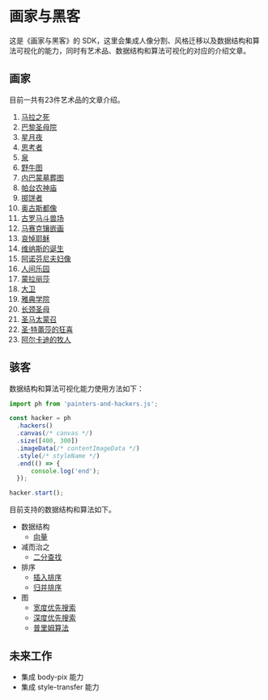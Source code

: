 # 画家与黑客

这是《画家与黑客》的 SDK，这里会集成人像分割、风格迁移以及数据结构和算法可视化的能力，同时有艺术品、数据结构和算法可视化的对应的介绍文章。

## 画家

目前一共有23件艺术品的文章介绍。

1. [马拉之死](./src/painters/01_马拉之死)
2. [巴黎圣母院](./src/painters/02_巴黎圣母院)
3. [星月夜](./src/painters/03_星月夜)
4. [思考者](./src/painters/04_思考者)
5. [泉](./src/painters/05_泉)
6. [野牛图](./src/painters/06_野牛图)
7. [内巴蒙墓葬图](./src/painters/07_内巴蒙墓葬图)
8. [帕台农神庙](./src/painters/08_帕台农神庙)
9. [掷饼者](./src/painters/09_掷饼者)
10. [奥古斯都像](./src/painters/10_奥古斯都像)
11. [古罗马斗兽场](./src/painters/11_古罗马斗兽场)
12. [马赛克镶嵌画](./src/painters/12_马赛克镶嵌画)
13. [哀悼耶稣](./src/painters/13_哀悼耶稣)
14. [维纳斯的诞生](./src/painters/14_维纳斯的诞生)
15. [阿诺芬尼夫妇像](./src/painters/15_阿诺芬尼夫妇像)
16. [人间乐园](./src/painters/16_人间乐园)
17. [蒙拉丽莎](./src/painters/17_蒙拉丽莎)
18. [大卫](./src/painters/18_大卫)
19. [雅典学院](./src/painters/19_雅典学院)
20. [长颈圣母](./src/painters/20_长颈圣母)
21. [圣马太蒙召](./src/painters/21_圣马太蒙召)
22. [圣·特蕾莎的狂喜](./src/painters/22_圣·特蕾莎的狂喜)
23. [阿尔卡迪的牧人](./src/painters/23_阿尔卡迪的牧人)

## 骇客

数据结构和算法可视化能力使用方法如下：

```js
import ph from 'painters-and-hackers.js';

const hacker = ph
  .hackers()
  .canvas(/* canvas */)
  .size([400, 300])
  .imageData(/* contentImageData */)
  .style(/* styleName */)
  .end(() => {
      console.log('end');
  });

hacker.start();
```

目前支持的数据结构和算法如下。

- 数据结构
  - [向量](./src/hackers/data-structures/vector)
- 减而治之
  - [二分查找](./src/hackers/decrease-and-conquer/binary-search)
- 排序
  - [插入排序](./src/hackers/sorting/insertion-sort)
  - [归并排序](./src/hackers/sorting/merge-sort)
- 图
  - [宽度优先搜索](./src/hackers/graph/bfs)
  - [深度优先搜索](./src/hackers/graph/dfs)
  - [普里姆算法](./src/hackers/graph/prim)

## 未来工作

- 集成 body-pix 能力
- 集成 style-transfer 能力
  